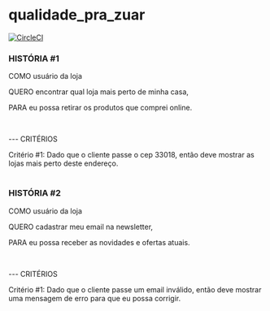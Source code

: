 # qualidade_pra_zuar
[![CircleCI](https://circleci.com/gh/tasima-uniritter/qualidade_pra_zuar.svg?style=svg)](https://circleci.com/gh/tasima-uniritter/qualidade_pra_zuar)


### HISTÓRIA #1

COMO usuário da loja </p>
QUERO encontrar qual loja mais perto de minha casa,</p>
PARA eu possa retirar os produtos que comprei online.</p>
</br>

--- CRITÉRIOS

Critério #1: Dado que o cliente passe o cep 33018, então deve mostrar as lojas mais perto deste endereço.
</br>
</br>


### HISTÓRIA #2

COMO usuário da loja </p>
QUERO cadastrar meu email na newsletter,</p>
PARA eu possa receber as novidades e ofertas atuais.</p>
</br>

--- CRITÉRIOS

Critério #1: Dado que o cliente passe um email inválido, então deve mostrar uma mensagem de erro para que eu possa corrigir.
</br>
</br>
